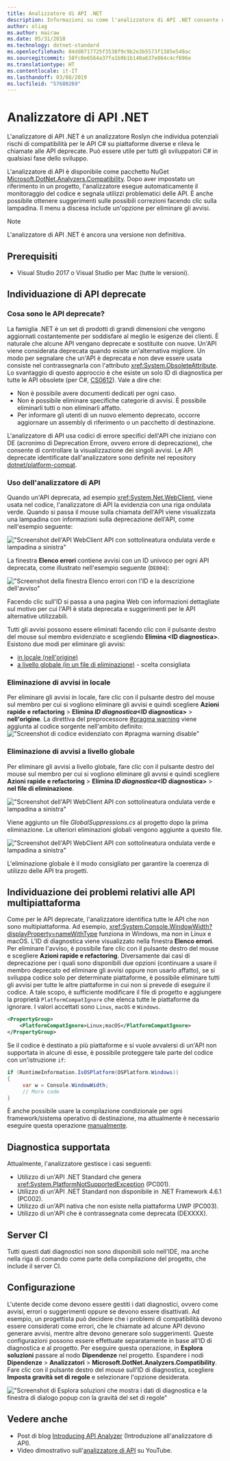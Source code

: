 ```yaml
---
title: Analizzatore di API .NET
description: Informazioni su come l'analizzatore di API .NET consente di rilevare API deprecate e problemi di compatibilità della piattaforma.
author: oliag
ms.author: mairaw
ms.date: 05/31/2018
ms.technology: dotnet-standard
ms.openlocfilehash: 84dd0717725f3538f9c9b2e3b5573f1385e549ac
ms.sourcegitcommit: 58fc0e6564a37fa1b9b1b140a637e864c4cf696e
ms.translationtype: HT
ms.contentlocale: it-IT
ms.lasthandoff: 03/08/2019
ms.locfileid: "57680269"
---
```

# <a name="net-api-analyzer"></a>Analizzatore di API .NET

L'analizzatore di API .NET è un analizzatore Roslyn che individua potenziali rischi di compatibilità per le API C# su piattaforme diverse e rileva le chiamate alle API deprecate. Può essere utile per tutti gli sviluppatori C# in qualsiasi fase dello sviluppo.

L'analizzatore di API è disponibile come pacchetto NuGet [Microsoft.DotNet.Analyzers.Compatibility](https://www.nuget.org/packages/Microsoft.DotNet.Analyzers.Compatibility/). Dopo aver impostato un riferimento in un progetto, l'analizzatore esegue automaticamente il monitoraggio del codice e segnala utilizzi problematici delle API. È anche possibile ottenere suggerimenti sulle possibili correzioni facendo clic sulla lampadina. Il menu a discesa include un'opzione per eliminare gli avvisi.

> [!NOTE]
> L'analizzatore di API .NET è ancora una versione non definitiva.

## <a name="prerequisites"></a>Prerequisiti

* Visual Studio 2017 o Visual Studio per Mac (tutte le versioni).

## <a name="discovering-deprecated-apis"></a>Individuazione di API deprecate

### <a name="what-are-deprecated-apis"></a>Cosa sono le API deprecate?

La famiglia .NET è un set di prodotti di grandi dimensioni che vengono aggiornati costantemente per soddisfare al meglio le esigenze dei clienti. È naturale che alcune API vengano deprecate e sostituite con nuove. Un'API viene considerata deprecata quando esiste un'alternativa migliore. Un modo per segnalare che un'API è deprecata e non deve essere usata consiste nel contrassegnarla con l'attributo <xref:System.ObsoleteAttribute>. Lo svantaggio di questo approccio è che esiste un solo ID di diagnostica per tutte le API obsolete (per C#, [CS0612](../../csharp/misc/cs0612.md)). Vale a dire che:
- Non è possibile avere documenti dedicati per ogni caso.
- Non è possibile eliminare specifiche categorie di avvisi. È possibile eliminarli tutti o non eliminarli affatto.
- Per informare gli utenti di un nuovo elemento deprecato, occorre aggiornare un assembly di riferimento o un pacchetto di destinazione.

L'analizzatore di API usa codici di errore specifici dell'API che iniziano con DE (acronimo di Deprecation Errore, ovvero errore di deprecazione), che consente di controllare la visualizzazione dei singoli avvisi. Le API deprecate identificate dall'analizzatore sono definite nel repository [dotnet/platform-compat](https://github.com/dotnet/platform-compat).

### <a name="using-the-api-analyzer"></a>Uso dell'analizzatore di API

Quando un'API deprecata, ad esempio <xref:System.Net.WebClient>, viene usata nel codice, l'analizzatore di API la evidenzia con una riga ondulata verde. Quando si passa il mouse sulla chiamata dell'API viene visualizzata una lampadina con informazioni sulla deprecazione dell'API, come nell'esempio seguente:

!["Screenshot dell'API WebClient API con sottolineatura ondulata verde e lampadina a sinistra"](media/api-analyzer/green-squiggle.jpg)

La finestra **Elenco errori** contiene avvisi con un ID univoco per ogni API deprecata, come illustrato nell'esempio seguente (`DE004`): 

!["Screenshot della finestra Elenco errori con l'ID e la descrizione dell'avviso"](media/api-analyzer/warnings-id-and-descriptions.jpg "Finestra Elenco errori che include gli avvisi.")

Facendo clic sull'ID si passa a una pagina Web con informazioni dettagliate sul motivo per cui l'API è stata deprecata e suggerimenti per le API alternative utilizzabili.

Tutti gli avvisi possono essere eliminati facendo clic con il pulsante destro del mouse sul membro evidenziato e scegliendo **Elimina \<ID diagnostica>**. Esistono due modi per eliminare gli avvisi: 

* [in locale (nell'origine)](#suppressing-warnings-locally)
* [a livello globale (in un file di eliminazione)](#suppressing-warnings-globally) - scelta consigliata

### <a name="suppressing-warnings-locally"></a>Eliminazione di avvisi in locale

Per eliminare gli avvisi in locale, fare clic con il pulsante destro del mouse sul membro per cui si vogliono eliminare gli avvisi e quindi scegliere **Azioni rapide e refactoring** > **Elimina *ID diagnostica*\<ID diagnostica>** > **nell'origine**. La direttiva del preprocessore [#pragma warning](../../csharp/language-reference/preprocessor-directives/preprocessor-pragma-warning.md) viene aggiunta al codice sorgente nell'ambito definito: !["Screenshot di codice evidenziato con #pragma warning disable"](media/api-analyzer/suppress-in-source.jpg)

### <a name="suppressing-warnings-globally"></a>Eliminazione di avvisi a livello globale

Per eliminare gli avvisi a livello globale, fare clic con il pulsante destro del mouse sul membro per cui si vogliono eliminare gli avvisi e quindi scegliere **Azioni rapide e refactoring** > **Elimina *ID diagnostica*\<ID diagnostica>** > **nel file di eliminazione**.

!["Screenshot dell'API WebClient API con sottolineatura ondulata verde e lampadina a sinistra"](media/api-analyzer/suppress-in-sup-file.jpg)

Viene aggiunto un file *GlobalSuppressions.cs* al progetto dopo la prima eliminazione. Le ulteriori eliminazioni globali vengono aggiunte a questo file.

!["Screenshot dell'API WebClient API con sottolineatura ondulata verde e lampadina a sinistra"](media/api-analyzer/suppression-file.jpg)

L'eliminazione globale è il modo consigliato per garantire la coerenza di utilizzo delle API tra progetti.

## <a name="discovering-cross-platform-issues"></a>Individuazione dei problemi relativi alle API multipiattaforma

Come per le API deprecate, l'analizzatore identifica tutte le API che non sono multipiattaforma. Ad esempio, <xref:System.Console.WindowWidth?displayProperty=nameWithType> funziona in Windows, ma non in Linux e macOS. L'ID di diagnostica viene visualizzato nella finestra **Elenco errori**. Per eliminare l'avviso, è possibile fare clic con il pulsante destro del mouse e scegliere **Azioni rapide e refactoring**. Diversamente dai casi di deprecazione per i quali sono disponibili due opzioni (continuare a usare il membro deprecato ed eliminare gli avvisi oppure non usarlo affatto), se si sviluppa codice solo per determinate piattaforme, è possibile eliminare tutti gli avvisi per tutte le altre piattaforme in cui non si prevede di eseguire il codice. A tale scopo, è sufficiente modificare il file di progetto e aggiungere la proprietà `PlatformCompatIgnore` che elenca tutte le piattaforme da ignorare. I valori accettati sono `Linux`, `macOS` e `Windows`.

```xml
<PropertyGroup>
    <PlatformCompatIgnore>Linux;macOS</PlatformCompatIgnore>
</PropertyGroup>
```

Se il codice è destinato a più piattaforme e si vuole avvalersi di un'API non supportata in alcune di esse, è possibile proteggere tale parte del codice con un'istruzione `if`:

```csharp
if (RuntimeInformation.IsOSPlatform(OSPlatform.Windows))
{
     var w = Console.WindowWidth;
     // More code
}
```

È anche possibile usare la compilazione condizionale per ogni framework/sistema operativo di destinazione, ma attualmente è necessario eseguire questa operazione [manualmente](../frameworks.md#how-to-specify-target-frameworks).

## <a name="supported-diagnostics"></a>Diagnostica supportata

Attualmente, l'analizzatore gestisce i casi seguenti:

* Utilizzo di un'API .NET Standard che genera <xref:System.PlatformNotSupportedException> (PC001).
* Utilizzo di un'API .NET Standard non disponibile in .NET Framework 4.6.1 (PC002).
* Utilizzo di un'API nativa che non esiste nella piattaforma UWP (PC003).
* Utilizzo di un'API che è contrassegnata come deprecata (DEXXXX).

## <a name="ci-machine"></a>Server CI

Tutti questi dati diagnostici non sono disponibili solo nell'IDE, ma anche nella riga di comando come parte della compilazione del progetto, che include il server CI.

## <a name="configuration"></a>Configurazione

L'utente decide come devono essere gestiti i dati diagnostici, ovvero come avvisi, errori o suggerimenti oppure se devono essere disattivati. Ad esempio, un progettista può decidere che i problemi di compatibilità devono essere considerati come errori, che le chiamate ad alcune API devono generare avvisi, mentre altre devono generare solo suggerimenti. Queste configurazioni possono essere effettuate separatamente in base all'ID di diagnostica e al progetto. Per eseguire questa operazione, in **Esplora soluzioni** passare al nodo **Dipendenze** nel progetto. Espandere i nodi **Dipendenze** > **Analizzatori** > **Microsoft.DotNet.Analyzers.Compatibility**. Fare clic con il pulsante destro del mouse sull'ID di diagnostica, scegliere **Imposta gravità set di regole** e selezionare l'opzione desiderata.

!["Screenshot di Esplora soluzioni che mostra i dati di diagnostica e la finestra di dialogo popup con la gravità del set di regole"](media/api-analyzer/disable-notifications.jpg)

## <a name="see-also"></a>Vedere anche

- Post di blog [Introducing API Analyzer](https://devblogs.microsoft.com/dotnet/introducing-api-analyzer/) (Introduzione all'analizzatore di API).
- Video dimostrativo sull'[analizzatore di API](https://youtu.be/eeBEahYXGd0) su YouTube.
